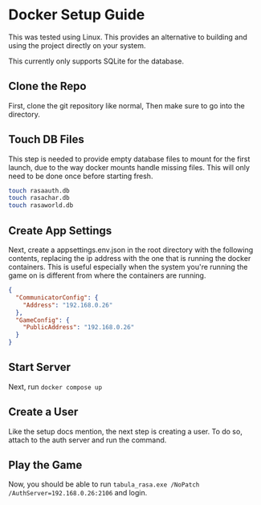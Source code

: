 # Docker Setup Guide

This was tested using Linux. This provides an alternative to building and using the project directly on your system.

This currently only supports SQLite for the database.

## Clone the Repo

First, clone the git repository like normal, Then make sure to go into the directory.

## Touch DB Files

This step is needed to provide empty database files to mount for the first launch, due to the way docker mounts handle missing files. This will only need to be done once before starting fresh.

```bash
touch rasaauth.db
touch rasachar.db
touch rasaworld.db
```

## Create App Settings

Next, create a appsettings.env.json in the root directory with the following contents, replacing the ip address with the one that is running the docker containers. This is useful especially when the system you're running the game on is different from where the containers are running.

```json
{
  "CommunicatorConfig": {
    "Address": "192.168.0.26"
  },
  "GameConfig": {
    "PublicAddress": "192.168.0.26"
  }
}
```

## Start Server

Next, run `docker compose up`

## Create a User

Like the setup docs mention, the next step is creating a user. To do so, attach to the auth server and run the command.

## Play the Game

Now, you should be able to run `tabula_rasa.exe /NoPatch /AuthServer=192.168.0.26:2106` and login.
